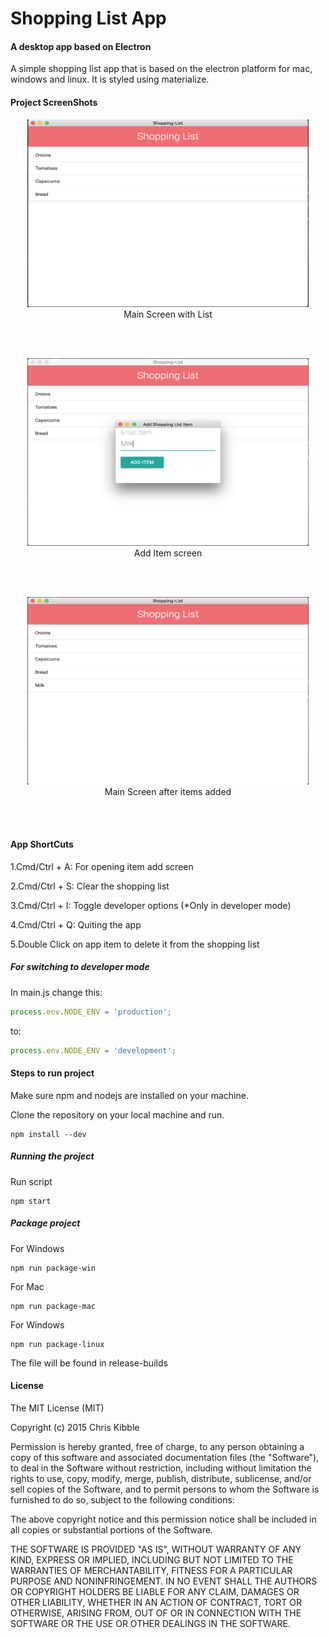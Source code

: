 # Shopping List App #

#### A desktop app based on Electron ####

A simple shopping list app that is based on the electron platform for mac, windows and linux. It is styled using materialize.

#### Project ScreenShots

<p align="center">
<img src="screenshots/before.png" height = "300" width="450">
<br/>
Main Screen with List
</p>
<br/><br/>
<p align="center">
<img src="screenshots/additem.png" height= "300" width="450">
<br/>
Add Item screen
</p>
<br/><br/>
<p align="center">
<img src="screenshots/after.png" height= "300" width="450">
<br/>
Main Screen after items added
</p>
<br/>
<br/>

#### App ShortCuts

1.Cmd/Ctrl + A: For opening item add screen

2.Cmd/Ctrl + S: Clear the shopping list

3.Cmd/Ctrl + I: Toggle developer options (*Only in developer mode)

4.Cmd/Ctrl + Q: Quiting the app

5.Double Click on app item to delete it from the shopping list

##### For switching to developer mode

In main.js
change this:

```javascript
process.env.NODE_ENV = 'production';
```

to:

```javascript
process.env.NODE_ENV = 'development';
```


#### Steps to run project ####

Make sure npm and nodejs are installed on your machine.

Clone the repository on your local machine and run.

```npm
npm install --dev
```

##### Running the project

Run script

```npm
npm start
```

##### Package project

For Windows

```npm
npm run package-win
```

For Mac

```npm
npm run package-mac
```

For Windows

```npm
npm run package-linux
```

The file will be found in release-builds

#### License
 
The MIT License (MIT)

Copyright (c) 2015 Chris Kibble

Permission is hereby granted, free of charge, to any person obtaining a copy of this software and associated documentation files (the "Software"), to deal in the Software without restriction, including without limitation the rights to use, copy, modify, merge, publish, distribute, sublicense, and/or sell copies of the Software, and to permit persons to whom the Software is furnished to do so, subject to the following conditions:

The above copyright notice and this permission notice shall be included in all copies or substantial portions of the Software.

THE SOFTWARE IS PROVIDED "AS IS", WITHOUT WARRANTY OF ANY KIND, EXPRESS OR IMPLIED, INCLUDING BUT NOT LIMITED TO THE WARRANTIES OF MERCHANTABILITY, FITNESS FOR A PARTICULAR PURPOSE AND NONINFRINGEMENT. IN NO EVENT SHALL THE AUTHORS OR COPYRIGHT HOLDERS BE LIABLE FOR ANY CLAIM, DAMAGES OR OTHER LIABILITY, WHETHER IN AN ACTION OF CONTRACT, TORT OR OTHERWISE, ARISING FROM, OUT OF OR IN CONNECTION WITH THE SOFTWARE OR THE USE OR OTHER DEALINGS IN THE SOFTWARE.